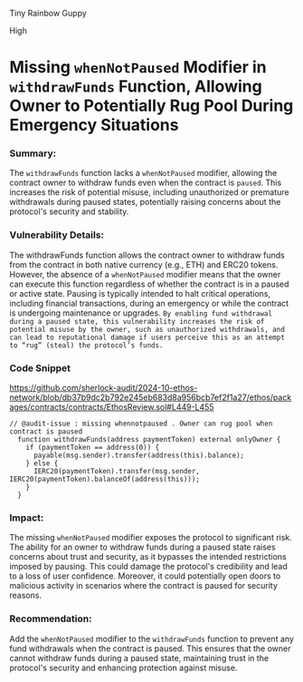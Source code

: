 Tiny Rainbow Guppy

High

# Missing `whenNotPaused` Modifier in `withdrawFunds` Function, Allowing Owner to Potentially Rug Pool During Emergency Situations

### Summary:
The `withdrawFunds` function lacks a `whenNotPaused` modifier, allowing the contract owner to withdraw funds even when the contract is `paused`. This increases the risk of potential misuse, including unauthorized or premature withdrawals during paused states, potentially raising concerns about the protocol's security and stability.

### Vulnerability Details:
The withdrawFunds function allows the contract owner to withdraw funds from the contract in both native currency (e.g., ETH) and ERC20 tokens. However, the absence of a  `whenNotPaused` modifier means that the owner can execute this function regardless of whether the contract is in a paused or active state. Pausing is typically intended to halt critical operations, including financial transactions, during an emergency or while the contract is undergoing maintenance or upgrades. `By enabling fund withdrawal during a paused state, this vulnerability increases the risk of potential misuse by the owner, such as unauthorized withdrawals, and can lead to reputational damage if users perceive this as an attempt to “rug” (steal) the protocol’s funds.`

### Code Snippet
https://github.com/sherlock-audit/2024-10-ethos-network/blob/db37b9dc2b792e245eb683d8a956bcb7ef2f1a27/ethos/packages/contracts/contracts/EthosReview.sol#L449-L455
```
// @audit-issue : missing whennotpaused . Owner can rug pool when contract is paused
  function withdrawFunds(address paymentToken) external onlyOwner {
    if (paymentToken == address(0)) {
      payable(msg.sender).transfer(address(this).balance);
    } else {
      IERC20(paymentToken).transfer(msg.sender, IERC20(paymentToken).balanceOf(address(this)));
    }
  }
```

### Impact:
The missing `whenNotPaused` modifier exposes the protocol to significant risk. The ability for an owner to withdraw funds during a paused state raises concerns about trust and security, as it bypasses the intended restrictions imposed by pausing. This could damage the protocol's credibility and lead to a loss of user confidence. Moreover, it could potentially open doors to malicious activity in scenarios where the contract is paused for security reasons.

### Recommendation:
Add the `whenNotPaused` modifier to the `withdrawFunds` function to prevent any fund withdrawals when the contract is paused. This ensures that the owner cannot withdraw funds during a paused state, maintaining trust in the protocol's security and enhancing protection against misuse.

